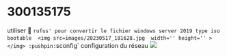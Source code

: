 # 300135175
utiliser :pushpin: ` rufus' pour convertir le fichier windows server 2019 type iso  bootable 
<img src=images/20230517_181628.jpg  width='' height='' > </img>
:pushpin: `sconfig` configuration du réseau 
<img src=images/20230523_175014.jpg width='' height='' > </img>
